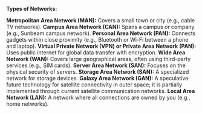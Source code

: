 **Types of Networks:**
    
**Metropolitan Area Network (MAN):** Covers a small town or city (e.g., cable TV networks).
**Campus Area Network (CAN):** Spans a campus or company (e.g., Sunbeam campus network).
**Personal Area Network (PAN):** Connects gadgets within close proximity (e.g., Bluetooth or Wi-Fi between a phone and laptop).
**Virtual Private Network (VPN) or Private Area Network (PAN):** Uses public internet for global data transfer with encryption.
**Wide Area Network (WAN):** Covers large geographical areas, often using third-party services (e.g., SIM cards).
**Server Area Network (SAN):** Focuses on the physical security of servers.
**Storage Area Network (SAN):** A specialized network for storage devices.
**Galaxy Area Network (GAN):** A speculative future technology for satellite connectivity in outer space; it is partially implemented through current satellite communication networks.
**Local Area Network (LAN):** A network where all connections are owned by you (e.g., home networks).